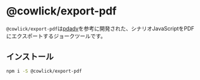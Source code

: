 # @cowlick/export-pdf

`@cowlick/export-pdf`は[pdadv](https://github.com/rutan/pdadv)を参考に開発された、シナリオJavaScriptをPDFにエクスポートするジョークツールです。

## インストール

```bash
npm i -S @cowlick/export-pdf
```
